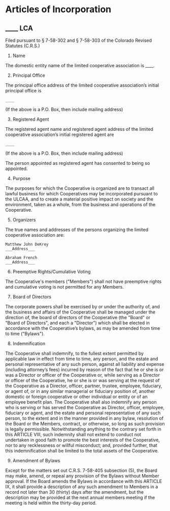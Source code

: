 # Articles of Incorporation
## ____ LCA
Filed pursuant to § 7-58-302 and § 7-58-303 of the Colorado Revised Statutes (C.R.S.)

1. Name

The domestic entity name of the limited cooperative association is ____.

2. Principal Office

The principal office address of the limited cooperative association’s initial principal office is

    ____

(If the above is a P.O. Box, then include mailing address)

3. Registered Agent

The registered agent name and registered agent address of the limited
   cooperative association’s initial registered agent are

    ____

(If the above is a P.O. Box, then include mailing address)

The person appointed as registered agent has consented to being so appointed.

4. Purpose

The purposes for which the Cooperative is organized are to transact all lawful
business for which Cooperatives may be incorporated pursuant to the ULCAA, and
to create a material positive impact on society and the environment, taken as a
whole, from the business and operations of the Cooperative.

5. Organizers

The true names and addresses of the persons organizing the limited cooperative
association are:

    Matthew John DeKrey
    ___Address___

    Abraham French
    ___Address___

6. Preemptive Rights/Cumulative Voting

The Cooperative's members ("Members") shall not have preemptive rights and
cumulative voting is not permitted for any Members.

7. Board of Directors

The corporate powers shall be exercised by or under the authority of, and the business and affairs of the Cooperative shall be managed under the direction of, the board of directors of the Cooperative (the "Board" or "Board of Directors", and each a "Director")  which shall be elected in accordance with the Cooperative’s bylaws, as may be amended from time to time ("Bylaws").

8. Indemnification

The Cooperative shall indemnify, to the fullest extent permitted by applicable law in effect from time to time, any person, and the estate and personal representative of any such person, against all liability and expense (including attorney’s fees) incurred by reason of the fact that he or she is or was a Director or officer of the Cooperative or, while serving as a Director or officer of the Cooperative, he or she is or was serving at the request of the Cooperative as a Director, officer, partner, trustee, employee, fiduciary, or agent of, or in any similar managerial or fiduciary position of, another domestic or foreign cooperative or other individual or entity or of an employee benefit plan. The Cooperative shall also indemnify any person who is serving or has served the Cooperative as Director, officer, employee, fiduciary or agent, and the estate and personal representative of any such person, to the extent and in the manner provided in any bylaw, resolution of the Board or the Members, contract, or otherwise, so long as such provision is legally permissible. Notwithstanding anything to the contrary set forth in this ARTICLE VIII, such indemnity shall not extend to conduct not undertaken in good faith to promote the best interests of the Cooperative, nor to any recklessness or willful misconduct; and, provided further, that this indemnification shall be limited to the total assets of the Cooperative.

9. Amendment of Bylaws

Except for the matters set out C.R.S. 7-58-405 subsection (5), the Board may make, amend, or repeal any provision of the Bylaws without Member approval. If the Board amends the Bylaws in accordance with this ARTICLE IX, it shall provide a description of any such amendment to Members in a record not later than 30 (thirty) days after the amendment, but the description may be provided at the next annual members meeting if the meeting is held within the thirty-day period.
